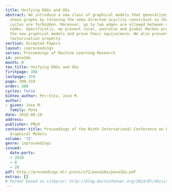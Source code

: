 ```yaml
---
title: Unifying DAGs and UGs
abstract: We introduce a new class of graphical models that generalizes Lauritzen-Wermuth-Frydenberg
  chain graphs by relaxing the semi-directed acyclity constraint so that only directed
  cycles are forbidden. Moreover, up to two edges are allowed between any pair of
  nodes. Specifically, we present local, pairwise and global Markov properties for
  the new graphical models and prove their equivalence. We also present an equivalent
  factorization property.
section: Accepted Papers
layout: inproceedings
series: Proceedings of Machine Learning Research
id: pena18a
month: 0
tex_title: Unifying DAGs and UGs
firstpage: 308
lastpage: 319
page: 308-319
order: 308
cycles: false
bibtex_author: Pe\~{n}a, Jose M.
author:
- given: Jose M.
  family: Peña
date: 2018-08-28
address: 
publisher: PMLR
container-title: Proceedings of the Ninth International Conference on Probabilistic
  Graphical Models
volume: '72'
genre: inproceedings
issued:
  date-parts:
  - 2018
  - 8
  - 28
pdf: http://proceedings.mlr.press/v72/pena18a/pena18a.pdf
extras: []
# Format based on citeproc: http://blog.martinfenner.org/2013/07/30/citeproc-yaml-for-bibliographies/
---
```


